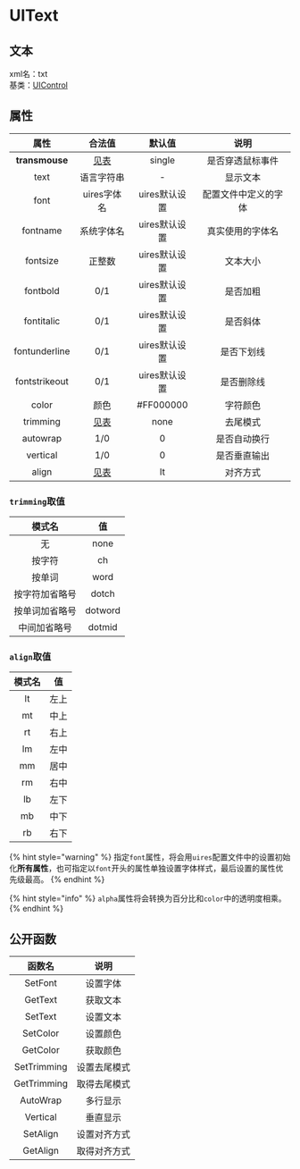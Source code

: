 # UIText

## 文本

xml名：txt  
基类：[UIControl](uicontrol.md)

## 属性

| 属性 | 合法值 | 默认值 | 说明 |
| :---: | :---: | :---: | :---: |
| **transmouse** | [见表](uicontrol.md#transmouse-qu-zhi) | single | 是否穿透鼠标事件 |
| text | 语言字符串 | - | 显示文本 |
| font | uires字体名 | uires默认设置 | 配置文件中定义的字体 |
| fontname | 系统字体名 | uires默认设置 | 真实使用的字体名 |
| fontsize | 正整数 | uires默认设置 | 文本大小 |
| fontbold | 0/1 | uires默认设置 | 是否加粗 |
| fontitalic | 0/1 | uires默认设置 | 是否斜体 |
| fontunderline | 0/1 | uires默认设置 | 是否下划线 |
| fontstrikeout | 0/1 | uires默认设置 | 是否删除线 |
| color | 颜色 | \#FF000000 | 字符颜色 |
| trimming | [见表](uitext.md#trimming-qu-zhi) | none | 去尾模式 |
| autowrap | 1/0 | 0 | 是否自动换行 |
| vertical | 1/0 | 0 | 是否垂直输出 |
| align | [见表](uitext.md#align-qu-zhi) | lt | 对齐方式 |

### `trimming`取值

| 模式名 | 值 |
| :---: | :---: |
| 无 | none |
| 按字符 | ch |
| 按单词 | word |
| 按字符加省略号 | dotch |
| 按单词加省略号 | dotword |
| 中间加省略号 | dotmid |

### `align`取值

| 模式名 | 值 |
| :---: | :---: |
| lt | 左上 |
| mt | 中上 |
| rt | 右上 |
| lm | 左中 |
| mm | 居中 |
| rm | 右中 |
| lb | 左下 |
| mb | 中下 |
| rb | 右下 |

{% hint style="warning" %}
指定`font`属性，将会用`uires`配置文件中的设置初始化**所有属性**，也可指定以`font`开头的属性单独设置字体样式，最后设置的属性优先级最高。
{% endhint %}

{% hint style="info" %}
`alpha`属性将会转换为百分比和`color`中的透明度相乘。
{% endhint %}

## 公开函数

| 函数名 | 说明 |
| :---: | :---: |
| SetFont | 设置字体 |
| GetText | 获取文本 |
| SetText | 设置文本 |
| SetColor | 设置颜色 |
| GetColor | 获取颜色 |
| SetTrimming | 设置去尾模式 |
| GetTrimming | 取得去尾模式 |
| AutoWrap | 多行显示 |
| Vertical | 垂直显示 |
| SetAlign | 设置对齐方式 |
| GetAlign | 取得对齐方式 |

